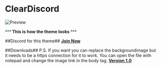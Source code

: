 # ClearDiscord

![Preview](https://i.imgur.com/q06ZUkK.jpg)

**^^^ This is how the theme looks ^^^**

##Discord for this theme##
**[Join Now](https://discord.gg/0yE9HoBlpr8dRdhe)**

##Downloads##
P.S. If you want you can replace the backgroundimage but it needs to be a https connection for it to work.
You can open the file with notepad and change the image link in the body tag.
[**Version 1.0**](https://github.com//Dddsasul/TeamKappa-theme/blob/master/TeamKappa.theme.rar?raw=true)
